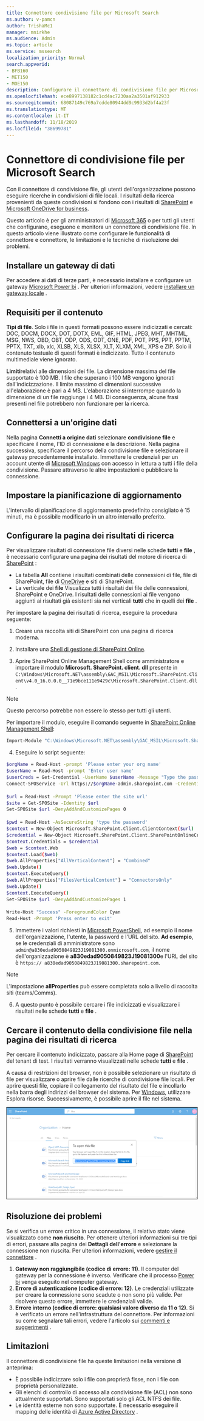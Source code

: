 ```yaml
---
title: Connettore condivisione file per Microsoft Search
ms.author: v-pamcn
author: TrishaMc1
manager: mnirkhe
ms.audience: Admin
ms.topic: article
ms.service: mssearch
localization_priority: Normal
search.appverid:
- BFB160
- MET150
- MOE150
description: Configurare il connettore di condivisione file per Microsoft Search.
ms.openlocfilehash: ece8997138182c1cd4ac7230aa2a3501af912933
ms.sourcegitcommit: 68087149c769a7cdde80944dd9c9933d2bf4a23f
ms.translationtype: MT
ms.contentlocale: it-IT
ms.lasthandoff: 11/18/2019
ms.locfileid: "38699781"
---
```

# <a name="the-file-share-connector-for-microsoft-search"></a>Connettore di condivisione file per Microsoft Search

Con il connettore di condivisione file, gli utenti dell'organizzazione possono eseguire ricerche in condivisioni di file locali. I risultati della ricerca provenienti da queste condivisioni si fondono con i risultati di [SharePoint](http://sharepoint.com/) e [Microsoft OneDrive for business](https://onedrive.live.com/about/business/).

Questo articolo è per gli amministratori di [Microsoft 365](https://www.microsoft.com/microsoft-365) o per tutti gli utenti che configurano, eseguono e monitora un connettore di condivisione file. In questo articolo viene illustrato come configurare le funzionalità di connettore e connettore, le limitazioni e le tecniche di risoluzione dei problemi.

## <a name="install-a-data-gateway"></a>Installare un gateway di dati
Per accedere ai dati di terze parti, è necessario installare e configurare un gateway [Microsoft Power bi](https://msit.powerbi.com/) . Per ulteriori informazioni, vedere [installare un gateway locale](https://docs.microsoft.com/data-integration/gateway/service-gateway-install) .  

## <a name="content-requirements"></a>Requisiti per il contenuto
**Tipi di file**. Solo i file in questi formati possono essere indicizzati e cercati: DOC, DOCM, DOCX, DOT, DOTX, EML, GIF, HTML, JPEG, MHT, MHTML, MSG, NWS, OBD, OBT, ODP, ODS, ODT, ONE, PDF, POT, PPS, PPT, PPTM, PPTX, TXT, xlb, xlc, XLSB, XLS, XLSX, XLT, XLXM, XML, XPS e ZIP. Solo il contenuto testuale di questi formati è indicizzato. Tutto il contenuto multimediale viene ignorato.
 
**Limiti**relativi alle dimensioni dei file. La dimensione massima del file supportato è 100 MB. I file che superano i 100 MB vengono ignorati dall'indicizzazione. Il limite massimo di dimensioni successive all'elaborazione è pari a 4 MB. L'elaborazione si interrompe quando la dimensione di un file raggiunge i 4 MB. Di conseguenza, alcune frasi presenti nel file potrebbero non funzionare per la ricerca.

## <a name="connect-to-a-data-source"></a>Connettersi a un'origine dati
Nella pagina **Connetti a origine dati** selezionare **condivisione file** e specificare il nome, l'ID di connessione e la descrizione. Nella pagina successiva, specificare il percorso della condivisione file e selezionare il gateway precedentemente installato. Immettere le credenziali per un account utente di [Microsoft Windows](https://microsoft.com/windows) con accesso in lettura a tutti i file della condivisione. Passare attraverso le altre impostazioni e pubblicare la connessione.

## <a name="set-the-refresh-schedule"></a>Impostare la pianificazione di aggiornamento
L'intervallo di pianificazione di aggiornamento predefinito consigliato è 15 minuti, ma è possibile modificarlo in un altro intervallo preferito.

## <a name="set-up-your-search-results-page"></a>Configurare la pagina dei risultati di ricerca
Per visualizzare risultati di connessione file diversi nelle schede **tutti** e **file** , è necessario configurare una pagina dei risultati del motore di ricerca di [SharePoint](http://sharepoint.com/) :
- La tabella **All** contiene i risultati combinati delle connessioni di file, file di SharePoint, file di [OneDrive](https://onedrive.live.com/about/business/) e siti di SharePoint. 
- La verticale dei **file** Visualizza tutti i risultati dei file delle connessioni, SharePoint e OneDrive.
I risultati delle connessioni ai file vengono aggiunti ai risultati già esistenti sia nei verticali **tutti** che in quelli dei **file** .

Per impostare la pagina dei risultati di ricerca, eseguire la procedura seguente:
1. Creare una raccolta siti di SharePoint con una pagina di ricerca moderna.

2. Installare una [Shell di gestione di SharePoint Online](https://www.microsoft.com/download/details.aspx?id=35588).

3. Aprire SharePoint Online Management Shell come amministratore e importare il modulo **Microsoft. SharePoint. client. dll** presente in `C:\Windows\Microsoft.NET\assembly\GAC_MSIL\Microsoft.SharePoint.Client\v4.0_16.0.0.0__71e9bce111e9429c\Microsoft.SharePoint.Client.dll`.

> [!NOTE]
> Questo percorso potrebbe non essere lo stesso per tutti gli utenti.

Per importare il modulo, eseguire il comando seguente in [SharePoint Online Management Shell](https://www.microsoft.com/download/details.aspx?id=35588):
```bash
Import-Module "C:\Windows\Microsoft.NET\assembly\GAC_MSIL\Microsoft.SharePoint.Client\v4.0_16.0.0.0__71e9bce111e9429c\Microsoft.SharePoint.Client.dll" 
```

4. Eseguire lo script seguente:
```bash
$orgName = Read-Host -prompt 'Please enter your org name'
$userName = Read-Host -prompt 'Enter user name'
$userCreds = Get-Credential -UserName $userName -Message "Type the password"
Connect-SPOService -Url https://$orgName-admin.sharepoint.com -Credential $userCreds

$url = Read-Host -Prompt 'Please enter the site url'
$site = Get-SPOSite -Identity $url
Set-SPOSite $url -DenyAddAndCustomizePages 0

$pwd = Read-Host -AsSecureString 'type the password'
$context = New-Object Microsoft.SharePoint.Client.ClientContext($url)
$credential = New-Object Microsoft.SharePoint.Client.SharePointOnlineCredentials($userName, $pwd)
$context.Credentials = $credential
$web = $context.Web
$context.Load($web)
$web.AllProperties["AllVerticalContent"] = "Combined"
$web.Update()
$context.ExecuteQuery()
$web.AllProperties["FilesVerticalContent"] = "ConnectorsOnly"
$web.Update()
$context.ExecuteQuery()
Set-SPOSite $url -DenyAddAndCustomizePages 1

Write-Host "Success" -ForegroundColor Cyan
Read-Host -Prompt 'Press enter to exit'
```

5. Immettere i valori richiesti in [Microsoft PowerShell](https://microsoft.com/powershell), ad esempio il nome dell'organizzazione, l'utente, la password e l'URL del sito. **Ad esempio**, se le credenziali di amministratore sono `admin@a830edad9050849823J19081300.onmicrosoft.com`, il nome dell'organizzazione è **a830edad9050849823J19081300**e l'URL del sito è `https:// a830edad9050849823J19081300.sharepoint.com`.

> [!NOTE]
> L'impostazione **allProperties** può essere completata solo a livello di raccolta siti (teams/Comms).

6. A questo punto è possibile cercare i file indicizzati e visualizzare i risultati nelle schede **tutti** e **file** .

## <a name="search-for-file-share-content-in-the-search-results-page"></a>Cercare il contenuto della condivisione file nella pagina dei risultati di ricerca
Per cercare il contenuto indicizzato, passare alla Home page di [SharePoint](http://sharepoint.com/) del tenant di test. I risultati verranno visualizzati nelle schede **tutti** e **file** .

A causa di restrizioni del browser, non è possibile selezionare un risultato di file per visualizzare o aprire file dalle ricerche di condivisione file locali. Per aprire questi file, copiare il collegamento del risultato del file e incollarlo nella barra degli indirizzi del browser del sistema. Per [Windows](https://microsoft.com/windows), utilizzare Esplora risorse. Successivamente, è possibile aprire il file nel sistema.

![Ricerca di SharePoint con la finestra di dialogo Copia collegamento aperta.](media/fileshare-search.png)

## <a name="troubleshooting"></a>Risoluzione dei problemi
Se si verifica un errore critico in una connessione, il relativo stato viene visualizzato come **non riuscito**. Per ottenere ulteriori informazioni sui tre tipi di errori, passare alla pagina dei **Dettagli dell'errore** e selezionare la connessione non riuscita. Per ulteriori informazioni, vedere [gestire il connettore](manage-connector.md) .
1. **Gateway non raggiungibile (codice di errore: 11)**. Il computer del gateway per la connessione è inverso. Verificare che il processo [Power bi](https://msit.powerbi.com/) venga eseguito nel computer gateway.
2. **Errore di autenticazione (codice di errore: 12)**. Le credenziali utilizzate per creare la connessione sono scadute o non sono più valide. Per risolvere questo errore, immettere le credenziali valide.
3. **Errore interno (codice di errore: qualsiasi valore diverso da 11 o 12)**. Si è verificato un errore nell'infrastruttura del connettore. Per informazioni su come segnalare tali errori, vedere l'articolo sui [commenti e suggerimenti](connectors-feedback.md) .

## <a name="limitations"></a>Limitazioni
Il connettore di condivisione file ha queste limitazioni nella versione di anteprima:
* È possibile indicizzare solo i file con proprietà fisse, non i file con proprietà personalizzate.
* Gli elenchi di controllo di accesso alla condivisione file (ACL) non sono attualmente supportati. Sono supportati solo gli ACL NTFS dei file.
* Le identità esterne non sono supportate. È necessario eseguire il mapping delle identità di [Azure Active Directory](https://docs.microsoft.com/azure/active-directory/) .
